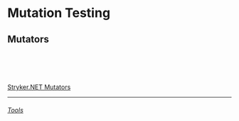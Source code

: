 # Mutation Testing

## Mutators

```cs --project ./Snippets/Snippets.csproj --source-file ./Snippets/Code/MutationTesting.cs --region MutationTesting_Add
```

```cs --project ./Snippets/Snippets.csproj --source-file ./Snippets/Code/MutationTesting.cs --region MutationTesting_Subtract
```

```cs --project ./Snippets/Snippets.csproj --source-file ./Snippets/Code/MutationTesting.cs --region MutationTesting_Multiply
```

```cs --project ./Snippets/Snippets.csproj --source-file ./Snippets/Code/MutationTesting.cs --region MutationTesting_Divide
```

```cs --project ./Snippets/Snippets.csproj --source-file ./Snippets/Code/MutationTesting.cs --region MutationTesting_Equality
```

[Stryker.NET Mutators](https://github.com/stryker-mutator/stryker-net/blob/master/docs/Mutators.md)

---
###### [Tools](./MutationTesting_Tools.md)
